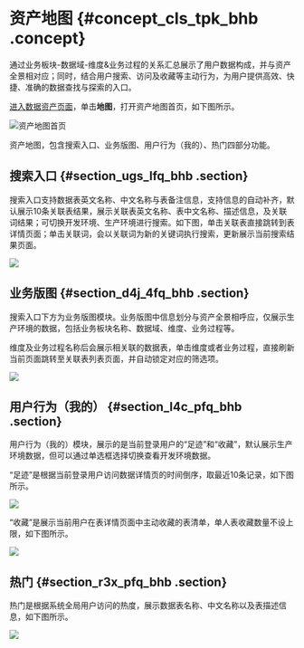 # 资产地图 {#concept_cls_tpk_bhb .concept}

通过业务板块-数据域-维度&业务过程的关系汇总展示了用户数据构成，并与资产全景相对应；同时，结合用户搜索、访问及收藏等主动行为，为用户提供高效、快捷、准确的数据查找与探索的入口。

[进入数据资产页面](cn.zh-CN/用户指南/数据资产/数据资产概览.md#section_h3b_2wk_bhb)，单击**地图**，打开资产地图首页，如下图所示。

![](images/40684_zh-CN.png "资产地图首页")

资产地图，包含搜索入口、业务版图、用户行为（我的）、热门四部分功能。

## 搜索入口 {#section_ugs_lfq_bhb .section}

搜索入口支持数据表英文名称、中文名称与表备注信息，支持信息的自动补齐，默认展示10条关联表结果，展示关联表英文名称、表中文名称、描述信息，及关联词结果；可切换开发环境、生产环境进行搜索。如下图，单击关联表直接跳转到表详情页面；单击关联词，会以关联词为新的关键词执行搜索，更新展示当前搜索结果页面。

![](http://static-aliyun-doc.oss-cn-hangzhou.aliyuncs.com/assets/img/136675/155599253540688_zh-CN.png)

## 业务版图 {#section_d4j_4fq_bhb .section}

搜索入口下方为业务版图模块。业务版图中信息划分与资产全景相呼应，仅展示生产环境的数据，包括业务板块名称、数据域、维度、业务过程等。

维度及业务过程名称后会展示相关联的数据表，单击维度或者业务过程，直接刷新当前页面跳转至关联表列表页面，并自动锁定对应的筛选项。

![](http://static-aliyun-doc.oss-cn-hangzhou.aliyuncs.com/assets/img/136675/155599253540689_zh-CN.png)

## 用户行为（我的） {#section_l4c_pfq_bhb .section}

用户行为（我的）模块，展示的是当前登录用户的“足迹”和“收藏”，默认展示生产环境数据，但可以通过单选框选择切换查看开发环境数据。

“足迹”是根据当前登录用户访问数据详情页的时间倒序，取最近10条记录，如下图所示。

![](http://static-aliyun-doc.oss-cn-hangzhou.aliyuncs.com/assets/img/136675/155599253540691_zh-CN.png)

“收藏”是展示当前用户在表详情页面中主动收藏的表清单，单人表收藏数量不设上限，如下图所示。

![](http://static-aliyun-doc.oss-cn-hangzhou.aliyuncs.com/assets/img/136675/155599253540692_zh-CN.png)

## 热门 {#section_r3x_pfq_bhb .section}

热门是根据系统全局用户访问的热度，展示数据表名称、中文名称以及表描述信息，如下图所示。

![](http://static-aliyun-doc.oss-cn-hangzhou.aliyuncs.com/assets/img/136675/155599253640693_zh-CN.png)

